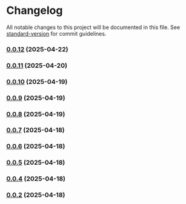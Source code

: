 # Changelog

All notable changes to this project will be documented in this file. See [standard-version](https://github.com/conventional-changelog/standard-version) for commit guidelines.

### [0.0.12](https://github.com/PauVelasco77/types-slot-cars/compare/v0.0.11...v0.0.12) (2025-04-22)

### [0.0.11](https://github.com/PauVelasco77/types-slot-cars/compare/v0.0.10...v0.0.11) (2025-04-20)

### [0.0.10](https://github.com/PauVelasco77/types-slot-cars/compare/v0.0.9...v0.0.10) (2025-04-19)

### [0.0.9](https://github.com/PauVelasco77/types-slot-cars/compare/v0.0.8...v0.0.9) (2025-04-19)

### [0.0.8](https://github.com/PauVelasco77/types-slot-cars/compare/v0.0.7...v0.0.8) (2025-04-19)

### [0.0.7](https://github.com/PauVelasco77/types-slot-cars/compare/v0.0.6...v0.0.7) (2025-04-18)

### [0.0.6](https://github.com/PauVelasco77/types-slot-cars/compare/v0.0.5...v0.0.6) (2025-04-18)

### [0.0.5](https://github.com/PauVelasco77/types-slot-cars/compare/v0.0.4...v0.0.5) (2025-04-18)

### [0.0.4](https://github.com/PauVelasco77/types-slot-cars/compare/v0.0.3...v0.0.4) (2025-04-18)

### [0.0.2](https://github.com/PauVelasco77/types-slot-cars/compare/v0.0.1...v0.0.2) (2025-04-18)
